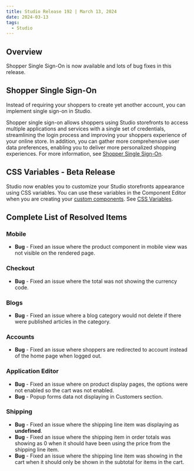 ```yaml
---
title: Studio Release 192 | March 13, 2024
date: 2024-03-13
tags:
  - Studio
---
```


## Overview

Shopper Single Sign-On is now available and lots of bug fixes in this release.

## Shopper Single Sign-On

Instead of requiring your shoppers to create yet another account, you can implement single sign-on in Studio. 

Shopper single sign-on allows shoppers using Studio storefronts to access multiple applications and services with a single set of credentials, streamlining the login process and improving your shoppers experience of your online store. In addition, you can gather more comprehensive user data preferences, enabling you to deliver more personalized shopping experiences. For more information, see [Shopper Single Sign-On](/docs/studio/Settings/sso).

## CSS Variables - Beta Release

Studio now enables you to customize your Studio storefronts appearance using CSS variables. You can use these variables in the Component Editor when you are creating your [custom components](/docs/studio/developers/custom-themes/custom-components). See [CSS Variables](/docs/studio/developers/custom-themes/css-variables).

## Complete List of Resolved Items

### Mobile

* **Bug** - Fixed an issue where the product component in mobile view was not visible on the rendered page.

### Checkout 

* **Bug** - Fixed an issue where the total was not showing the currency code.

### Blogs

* **Bug** - Fixed an issue where a blog category would not delete if there were published articles in the category.

### Accounts

* **Bug** - Fixed an issue where shoppers are redirected to account instead of the home page when logged out.

### Application Editor

* **Bug** - Fixed an issue where on product display pages, the options were not enabled so the cart was not enabled.
* **Bug** - Popup forms data not displaying in Customers section.

### Shipping

* **Bug** - Fixed an issue where the shipping line item was displaying as **undefined**.
* **Bug** - Fixed an issue where the shipping item in order totals was showing as 0 when it should have been using the price from the shipping line item.
* **Bug** - Fixed an issue where the shipping line item was showing in the cart when it should only be shown in the subtotal for items in the cart.
